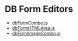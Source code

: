 # DB Form Editors

- [dbFormCombo.js](dbFormCombo.md)
- [dbFormHTMLArea.js](dbFormHTMLArea.md)
- [dbFormImageCombo.js](dbFormImageCombo.md)
